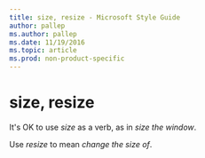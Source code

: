 ```yaml
---
title: size, resize - Microsoft Style Guide
author: pallep
ms.author: pallep
ms.date: 11/19/2016
ms.topic: article
ms.prod: non-product-specific
---
```


# size, resize

It's OK to use *size* as a verb, as in *size the window*. 

Use *resize* to mean *change the size of*.
